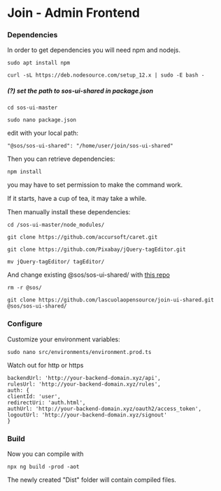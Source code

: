 # Join - Admin Frontend

### Dependencies
In order to get dependencies you will need npm and nodejs.

`sudo apt install npm`

`curl -sL https://deb.nodesource.com/setup_12.x | sudo -E bash -`

##### (?) set the path to sos-ui-shared in package.json

`cd sos-ui-master`

`sudo nano package.json`

edit with your local path:

 `"@sos/sos-ui-shared": "/home/user/join/sos-ui-shared"`

Then you can retrieve dependencies:

`npm install`

you may have to set permission to make the command work.

If it starts, have a cup of tea, it may take a while.

Then manually install these dependencies:

  `cd /sos-ui-master/node_modules/`
 
  `git clone https://github.com/accursoft/caret.git`
  
  `git clone https://github.com/Pixabay/jQuery-tagEditor.git`
  
  `mv jQuery-tagEditor/ tagEditor/`
  
  And change existing @sos/sos-ui-shared/ with [this repo](https://github.com/lascuolaopensource/join-ui-shared)
  
  `rm -r @sos/`
  
  `git clone https://github.com/lascuolaopensource/join-ui-shared.git @sos/sos-ui-shared/`


### Configure

Customize your environment variables:

`sudo nano src/environments/environment.prod.ts `

Watch out for http or https


    backendUrl: 'http://your-backend-domain.xyz/api',
    rulesUrl: 'http://your-backend-domain.xyz/rules',
    auth: {
    clientId: 'user',
    redirectUri: 'auth.html',
    authUrl: 'http://your-backend-domain.xyz/oauth2/access_token',
    logoutUrl: 'http://your-backend-domain.xyz/signout'
    }

### Build

Now you can compile with

`npx ng build -prod -aot`

The newly created "Dist" folder will contain compiled files.

